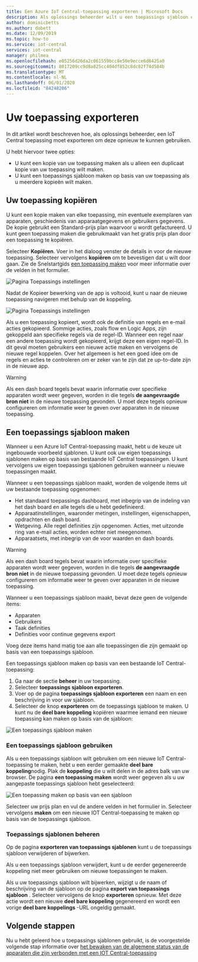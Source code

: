 ```yaml
---
title: Een Azure IoT Central-toepassing exporteren | Microsoft Docs
description: Als oplossings beheerder wilt u een toepassings sjabloon exporteren zodat deze opnieuw kan worden gebruikt.
author: dominicbetts
ms.author: dobett
ms.date: 12/09/2019
ms.topic: how-to
ms.service: iot-central
services: iot-central
manager: philmea
ms.openlocfilehash: e05256d26da2c061559bcc8e50e9ecce6d8425a0
ms.sourcegitcommit: 8017209cc9d8a825cc404df852c8dc02f74d584b
ms.translationtype: MT
ms.contentlocale: nl-NL
ms.lasthandoff: 06/01/2020
ms.locfileid: "84248206"
---
```

# <a name="export-your-application"></a>Uw toepassing exporteren

In dit artikel wordt beschreven hoe, als oplossings beheerder, een IoT Central toepassing moet exporteren om deze opnieuw te kunnen gebruiken.

U hebt hiervoor twee opties:

- U kunt een kopie van uw toepassing maken als u alleen een duplicaat kopie van uw toepassing wilt maken.
- U kunt een toepassings sjabloon maken op basis van uw toepassing als u meerdere kopieën wilt maken.

## <a name="copy-your-application"></a>Uw toepassing kopiëren

U kunt een kopie maken van elke toepassing, min eventuele exemplaren van apparaten, geschiedenis van apparaatgegevens en gebruikers gegevens. De kopie gebruikt een Standard-prijs plan waarvoor u wordt gefactureerd. U kunt geen toepassing maken die gebruikmaakt van het gratis prijs plan door een toepassing te kopiëren.

Selecteer **Kopiëren**. Voer in het dialoog venster de details in voor de nieuwe toepassing. Selecteer vervolgens **kopiëren** om te bevestigen dat u wilt door gaan. Zie de Snelstartgids [een toepassing maken](quick-deploy-iot-central.md) voor meer informatie over de velden in het formulier.

![Pagina Toepassings instellingen](media/howto-use-app-templates/appcopy2.png)

Nadat de Kopieer bewerking van de app is voltooid, kunt u naar de nieuwe toepassing navigeren met behulp van de koppeling.

![Pagina Toepassings instellingen](media/howto-use-app-templates/appcopy3a.png)

Als u een toepassing kopieert, wordt ook de definitie van regels en e-mail acties gekopieerd. Sommige acties, zoals flow en Logic Apps, zijn gekoppeld aan specifieke regels via de regel-ID. Wanneer een regel naar een andere toepassing wordt gekopieerd, krijgt deze een eigen regel-ID. In dit geval moeten gebruikers een nieuwe actie maken en vervolgens de nieuwe regel koppelen. Over het algemeen is het een goed idee om de regels en acties te controleren om er zeker van te zijn dat ze up-to-date zijn in de nieuwe app.

> [!WARNING]
> Als een dash board tegels bevat waarin informatie over specifieke apparaten wordt weer gegeven, worden in die tegels **de aangevraagde bron niet** in de nieuwe toepassing gevonden. U moet deze tegels opnieuw configureren om informatie weer te geven over apparaten in de nieuwe toepassing.

## <a name="create-an-application-template"></a>Een toepassings sjabloon maken

Wanneer u een Azure IoT Central-toepassing maakt, hebt u de keuze uit ingebouwde voorbeeld sjablonen. U kunt ook uw eigen toepassings sjablonen maken op basis van bestaande IoT Central toepassingen. U kunt vervolgens uw eigen toepassings sjablonen gebruiken wanneer u nieuwe toepassingen maakt.

Wanneer u een toepassings sjabloon maakt, worden de volgende items uit uw bestaande toepassing opgenomen:

- Het standaard toepassings dashboard, met inbegrip van de indeling van het dash board en alle tegels die u hebt gedefinieerd.
- Apparaatinstellingen, waaronder metingen, instellingen, eigenschappen, opdrachten en dash board.
- Wetgeving. Alle regel definities zijn opgenomen. Acties, met uitzonde ring van e-mail acties, worden echter niet meegenomen.
- Apparaatsets, met inbegrip van de voor waarden en dash boards.

> [!WARNING]
> Als een dash board tegels bevat waarin informatie over specifieke apparaten wordt weer gegeven, worden in die tegels **de aangevraagde bron niet** in de nieuwe toepassing gevonden. U moet deze tegels opnieuw configureren om informatie weer te geven over apparaten in de nieuwe toepassing.

Wanneer u een toepassings sjabloon maakt, bevat deze geen de volgende items:

- Apparaten
- Gebruikers
- Taak definities
- Definities voor continue gegevens export

Voeg deze items hand matig toe aan alle toepassingen die zijn gemaakt op basis van een toepassings sjabloon.

Een toepassings sjabloon maken op basis van een bestaande IoT Central-toepassing:

1. Ga naar de sectie **beheer** in uw toepassing.
1. Selecteer **toepassings sjabloon exporteren**.
1. Voer op de pagina **toepassings sjabloon exporteren** een naam en een beschrijving in voor uw sjabloon.
1. Selecteer de knop **exporteren** om de toepassings sjabloon te maken. U kunt nu de **deel bare koppeling** kopiëren waarmee iemand een nieuwe toepassing kan maken op basis van de sjabloon:

![Een toepassings sjabloon maken](media/howto-use-app-templates/create-template.png)

### <a name="use-an-application-template"></a>Een toepassings sjabloon gebruiken

Als u een toepassings sjabloon wilt gebruiken om een nieuwe IoT Central-toepassing te maken, hebt u een eerder gemaakte **deel bare koppeling**nodig. Plak de **koppeling** die u wilt delen in de adres balk van uw browser. De pagina **een toepassing maken** wordt weer gegeven als u uw aangepaste toepassings sjabloon hebt geselecteerd:

![Een toepassing maken op basis van een sjabloon](media/howto-use-app-templates/create-app.png)

Selecteer uw prijs plan en vul de andere velden in het formulier in. Selecteer vervolgens **maken** om een nieuwe IOT Central-toepassing te maken op basis van de toepassings sjabloon.

### <a name="manage-application-templates"></a>Toepassings sjablonen beheren

Op de pagina **exporteren van toepassings sjablonen** kunt u de toepassings sjabloon verwijderen of bijwerken.

Als u een toepassings sjabloon verwijdert, kunt u de eerder gegenereerde koppeling niet meer gebruiken om nieuwe toepassingen te maken.

Als u uw toepassings sjabloon wilt bijwerken, wijzigt u de naam of beschrijving van de sjabloon op de pagina **export van toepassings sjabloon** . Selecteer vervolgens de knop **exporteren** opnieuw. Met deze actie wordt een nieuwe **deel bare koppeling** gegenereerd en wordt een vorige **deel bare koppelings** -URL ongeldig gemaakt.

## <a name="next-steps"></a>Volgende stappen

Nu u hebt geleerd hoe u toepassings sjablonen gebruikt, is de voorgestelde volgende stap informatie over [het bewaken van de algemene status van de apparaten die zijn verbonden met een IOT Central-toepassing](howto-monitor-application-health.md)
